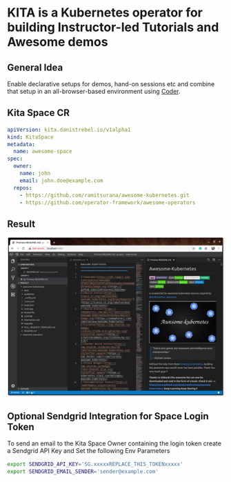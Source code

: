 # KITA is a Kubernetes operator for building Instructor-led Tutorials and Awesome demos

## General Idea

Enable declarative setups for demos, hand-on sessions etc and combine that setup in an all-browser-based environment using [Coder](https://coder.com/).

## Kita Space CR

```yaml
apiVersion: kita.danistrebel.io/v1alpha1
kind: KitaSpace
metadata:
  name: awesome-space
spec:
  owner:
    name: john
    email: john.doe@example.com
  repos:
    - https://github.com/ramitsurana/awesome-kubernetes.git
    - https://github.com/operator-framework/awesome-operators
```

## Result

![Result Screenshot](/documentation/editor-screenshot.png?raw=true "Editor Screenshot")

## Optional Sendgrid Integration for Space Login Token

To send an email to the Kita Space Owner containing the login token create a Sendgrid API Key and Set the following Env Parameters

```bash
export SENDGRID_API_KEY='SG.xxxxxREPLACE_THIS_TOKENxxxxx'
export SENDGRID_EMAIL_SENDER='sender@example.com'
```
